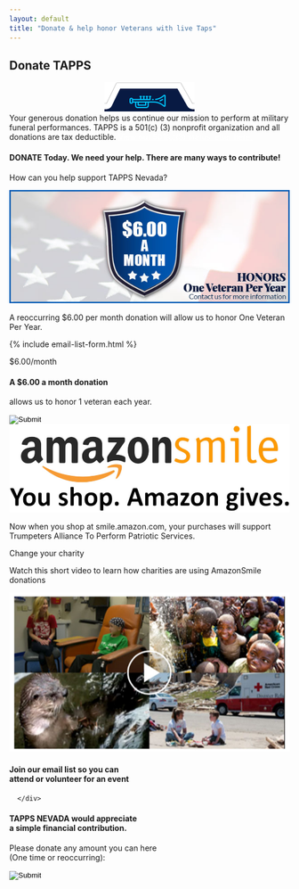```yaml
---
layout: default
title: "Donate & help honor Veterans with live Taps"
---
```


<div class="content-container donate">
  <div class="inner-page-banr">
  	<div class="container">
      	<h2>Donate <span>TAPPS</span></h2>
      </div>
  </div>
  
  <div class="inner-sections">
  	<div class="container">
  		<div class="top-icon-box">
          	<center><img src="/assets/images/header-top.png" class="header-icon"></center>
          	<div class="top-bx-inner">
              	Your generous donation helps us continue our mission to perform at military funeral performances.
  TAPPS is a 501(c) (3) nonprofit organization and all donations are tax deductible. <a href="/assets/501.pdf" target="_blank" style="color:white; text-decoration: underline;">View our 501(c)(3) status letter here.</a>
              </div>
          </div>
          <div class="clearall"></div>
          <div class="donate-sec1">
          	<h4 class="donate-p1"><span>DONATE Today.</span> We need your help. There are many ways to contribute!</h4>
              <p class="donate-p2">How can you help support TAPPS Nevada?</p>
              <div class="donate-box">
              	<div class="don-bx-left">
                  	<img src="/assets/images/donate-img.jpg" alt="image" class="donate-img">
                      <p class="donate-p3">A reoccurring $6.00 per month donation will allow us to honor One Veteran Per Year.</p>
                  </div>
                  <div class="don-bx-right">
                  	{% include email-list-form.html %}
                  </div>
              </div>
          </div>
      </div>
  </div>
  
  <div class="sky-strip">
  	<div class="container">
      	<div class="seal-div">
          	<p>$6.00<span>/month</span></p>
          </div>
          <div class="sky-text">
          	<h4>A $6.00 a month donation</h4>
              <p>allows us to honor 1 veteran each year.</p>
          </div>
          <form class="sky-donate-btn" name="PrePage" method="post" action="https://Simplecheckout.authorize.net/payment/CatalogPayment.aspx"><input type="hidden" name="LinkId" value="e4819acd-b6eb-4f6d-97d6-ca9e2736b685"/><input type="image" src="/assets/images/sky-donate-btn.png"/></form>
      </div>
  </div>
  
  <div class="amzon-sec">
  	<div class="container">
      	<img src="/assets/images/amazon.jpg" alt="amazon" class="amazon">
          <p class="amazon-p1">Now when you shop at <span>smile.amazon.com,</span> your purchases will support <br>
  <span>Trumpeters Alliance To Perform Patriotic Services.</span></p>
  		<p class="amazon-p2">Change your charity</p>
          <p class="amazon-p3">Watch this short video to learn how charities are using AmazonSmile donations</p>
          <a href="https://smile.amazon.com/ch/46-4478058" target="_blank">
          	<img src="/assets/images/donate-video.jpg" alt="donate-video" class="donate-video">
          </a>
      </div>
  </div>
  
  <div class="donate-strip">
  	<div class="container">
      	<h4 class="strip-heading">Join our email list so you can <br><span>attend or volunteer for an event</span></h4>
      </div>
  </div>
  
  <div class="donate-sec-2">
  	<div class="container">
  
      </div>
  </div>
  
  <div class="donate-sec-3">
  	<div class="container">
      	<h4 class="strip-heading">TAPPS NEVADA would appreciate <br><span>a simple financial contribution.</span></h4>
          <p>Please donate any amount you can here <br>(One time or reoccurring):</p>
          <form class="don-btn" name="PrePage" method="post" action="https://Simplecheckout.authorize.net/payment/CatalogPayment.aspx"><input type="hidden" name="LinkId" value="e4819acd-b6eb-4f6d-97d6-ca9e2736b685"/><input type="image" src="/assets/images/sky-donate-btn.png"/></form>
      </div>
  </div>
</div>